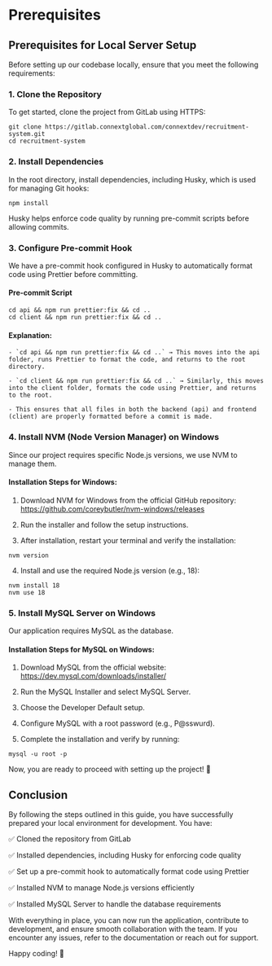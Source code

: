 # Prerequisites

## Prerequisites for Local Server Setup

Before setting up our codebase locally, ensure that you meet the following requirements:

### 1. Clone the Repository

To get started, clone the project from GitLab using HTTPS:

```
git clone https://gitlab.connextglobal.com/connextdev/recruitment-system.git
cd recruitment-system
```

### 2. Install Dependencies

In the root directory, install dependencies, including Husky, which is used for managing Git hooks:

```
npm install
```

Husky helps enforce code quality by running pre-commit scripts before allowing commits.

### 3. Configure Pre-commit Hook

We have a pre-commit hook configured in Husky to automatically format code using Prettier before committing.

#### Pre-commit Script

```
cd api && npm run prettier:fix && cd ..
cd client && npm run prettier:fix && cd ..
```

#### Explanation:

    - `cd api && npm run prettier:fix && cd ..` → This moves into the api folder, runs Prettier to format the code, and returns to the root directory.

    - `cd client && npm run prettier:fix && cd ..` → Similarly, this moves into the client folder, formats the code using Prettier, and returns to the root.

    - This ensures that all files in both the backend (api) and frontend (client) are properly formatted before a commit is made.

### 4. Install NVM (Node Version Manager) on Windows

Since our project requires specific Node.js versions, we use NVM to manage them.

#### Installation Steps for Windows:

1. Download NVM for Windows from the official GitHub repository:
https://github.com/coreybutler/nvm-windows/releases

2. Run the installer and follow the setup instructions.

3. After installation, restart your terminal and verify the installation:

```
nvm version
```

4. Install and use the required Node.js version (e.g., 18):

```
nvm install 18
nvm use 18
```

### 5. Install MySQL Server on Windows

Our application requires MySQL as the database.

#### Installation Steps for MySQL on Windows:

1. Download MySQL from the official website:
https://dev.mysql.com/downloads/installer/

2. Run the MySQL Installer and select MySQL Server.

3. Choose the Developer Default setup.

4. Configure MySQL with a root password (e.g., P@sswurd).

5. Complete the installation and verify by running:

```
mysql -u root -p
```

Now, you are ready to proceed with setting up the project! 🚀

## Conclusion

By following the steps outlined in this guide, you have successfully prepared your local environment for development. You have:

✅ Cloned the repository from GitLab

✅ Installed dependencies, including Husky for enforcing code quality

✅ Set up a pre-commit hook to automatically format code using Prettier

✅ Installed NVM to manage Node.js versions efficiently

✅ Installed MySQL Server to handle the database requirements

With everything in place, you can now run the application, contribute to development, and ensure smooth collaboration with the team. If you encounter any issues, refer to the documentation or reach out for support.

Happy coding! 🚀